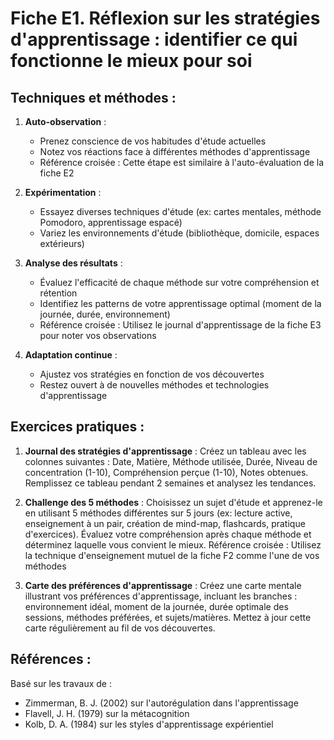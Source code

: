 # Fiche E1. Réflexion sur les stratégies d'apprentissage : identifier ce qui fonctionne le mieux pour soi

## Techniques et méthodes :

1. **Auto-observation** :
   - Prenez conscience de vos habitudes d'étude actuelles
   - Notez vos réactions face à différentes méthodes d'apprentissage
   - Référence croisée : Cette étape est similaire à l'auto-évaluation de la fiche E2

2. **Expérimentation** :
   - Essayez diverses techniques d'étude (ex: cartes mentales, méthode Pomodoro, apprentissage espacé)
   - Variez les environnements d'étude (bibliothèque, domicile, espaces extérieurs)

3. **Analyse des résultats** :
   - Évaluez l'efficacité de chaque méthode sur votre compréhension et rétention
   - Identifiez les patterns de votre apprentissage optimal (moment de la journée, durée, environnement)
   - Référence croisée : Utilisez le journal d'apprentissage de la fiche E3 pour noter vos observations

4. **Adaptation continue** :
   - Ajustez vos stratégies en fonction de vos découvertes
   - Restez ouvert à de nouvelles méthodes et technologies d'apprentissage

## Exercices pratiques :

1. **Journal des stratégies d'apprentissage** :
   Créez un tableau avec les colonnes suivantes : Date, Matière, Méthode utilisée, Durée, Niveau de concentration (1-10), Compréhension perçue (1-10), Notes obtenues. Remplissez ce tableau pendant 2 semaines et analysez les tendances.

2. **Challenge des 5 méthodes** :
   Choisissez un sujet d'étude et apprenez-le en utilisant 5 méthodes différentes sur 5 jours (ex: lecture active, enseignement à un pair, création de mind-map, flashcards, pratique d'exercices). Évaluez votre compréhension après chaque méthode et déterminez laquelle vous convient le mieux.
   Référence croisée : Utilisez la technique d'enseignement mutuel de la fiche F2 comme l'une de vos méthodes

3. **Carte des préférences d'apprentissage** :
   Créez une carte mentale illustrant vos préférences d'apprentissage, incluant les branches : environnement idéal, moment de la journée, durée optimale des sessions, méthodes préférées, et sujets/matières. Mettez à jour cette carte régulièrement au fil de vos découvertes.

## Références :

Basé sur les travaux de :
- Zimmerman, B. J. (2002) sur l'autorégulation dans l'apprentissage
- Flavell, J. H. (1979) sur la métacognition
- Kolb, D. A. (1984) sur les styles d'apprentissage expérientiel